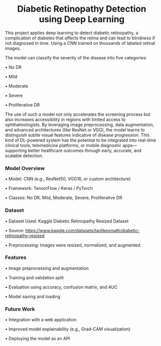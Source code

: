 <h1 align="center">Diabetic Retinopathy Detection using Deep Learning</h1>




This project applies deep learning to detect diabetic retinopathy, a complication of diabetes that affects the retina and can lead to blindness if not diagnosed in time. Using a CNN trained on thousands of labeled retinal images. 

The model can classify the severity of the disease into five categories: 

• No DR 

• Mild

• Moderate 

• Severe 

• Proliferative DR


The use of such a model not only accelerates the screening process but also increases accessibility in regions with limited access to ophthalmologists. By leveraging image preprocessing, data augmentation, and advanced architectures (like ResNet or VGG), the model learns to distinguish subtle visual features indicative of disease progression. This kind of DL-powered system has the potential to be integrated into real-time clinical tools, telemedicine platforms, or mobile diagnostic apps—supporting better healthcare outcomes through early, accurate, and scalable detection.



### Model Overview

• Model: CNN (e.g., ResNet50, VGG16, or custom architecture)

• Framework: TensorFlow / Keras / PyTorch

• Classes: No DR, Mild, Moderate, Severe, Proliferative DR



### Dataset

• Dataset Used: Kaggle Diabetic Retinopathy Resized Dataset

• Source: https://www.kaggle.com/datasets/tanlikesmath/diabetic-retinopathy-resized

• Preprocessing: Images were resized, normalized, and augmented.



### Features

• Image preprocessing and augmentation

• Training and validation split

• Evaluation using accuracy, confusion matrix, and AUC

• Model saving and loading



### Future Work

• Integration with a web application

• Improved model explainability (e.g., Grad-CAM visualization)

• Deploying the model as an API

